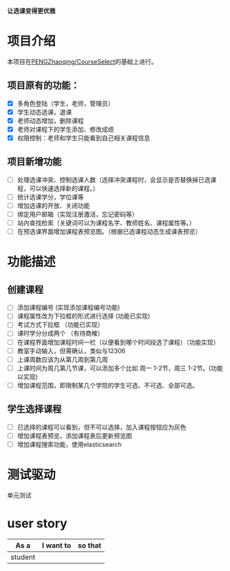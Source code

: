 **让选课变得更优雅**

# 项目介绍
本项目在[PENGZhaoqing/CourseSelect](https://github.com/PENGZhaoqing/CourseSelect)的基础上进行。

## 项目原有的功能：

- [x] 多角色登陆（学生，老师，管理员）
- [x] 学生动态选课，退课
- [x] 老师动态增加，删除课程
- [x] 老师对课程下的学生添加、修改成绩
- [x] 权限控制：老师和学生只能看到自己相关课程信息

## 项目新增功能
- [ ] 处理选课冲突、控制选课人数（选择冲突课程时，会显示是否替换掉已选课程，可以快速选择新的课程。）
- [ ] 统计选课学分，学位课等
- [ ] 增加选课的开放、关闭功能
- [ ] 绑定用户邮箱（实现注册激活，忘记密码等）
- [ ] 站内查找检索（关键词可以为课程名字、教师姓名、课程属性等。）
- [ ] 在预选课界面增加课程表预览图。（根据已选课程动态生成课表预览）

# 功能描述
## 创建课程
- [ ] 添加课程编号                                  (实现添加课程编号功能)
- [ ] 课程属性改为下拉框的形式进行选择                  (功能已实现)
- [ ] 考试方式下拉框                                 （功能已实现）
- [ ] 课时学分分成两个                                （有待商榷）
- [ ] 在课程界面增加课程时间一栏（以便看到哪个时间段选了课程）（功能实现）
- [ ] 教室手动输入，但需确认，类似与12306
- [ ] 上课周数应该为从第几周到第几周
- [ ] 上课时间为周几第几节课，可以添加多个比如 周一 1-2节，周三 1-2节。(功能以实现)
- [ ] 增加课程范围，即限制某几个学院的学生可选、不可选、全部可选。

## 学生选择课程
- [ ] 已选择的课程可以看到，但不可以选择，加入课程按钮应为灰色
- [ ] 增加课程表预览，添加课程表后更新预览图
- [ ] 增加课程搜索功能，使用elasticsearch

# 测试驱动
单元测试

# user story

| As a | I want to | so that |
|  -   |     -     |    -    |
| student |  | |